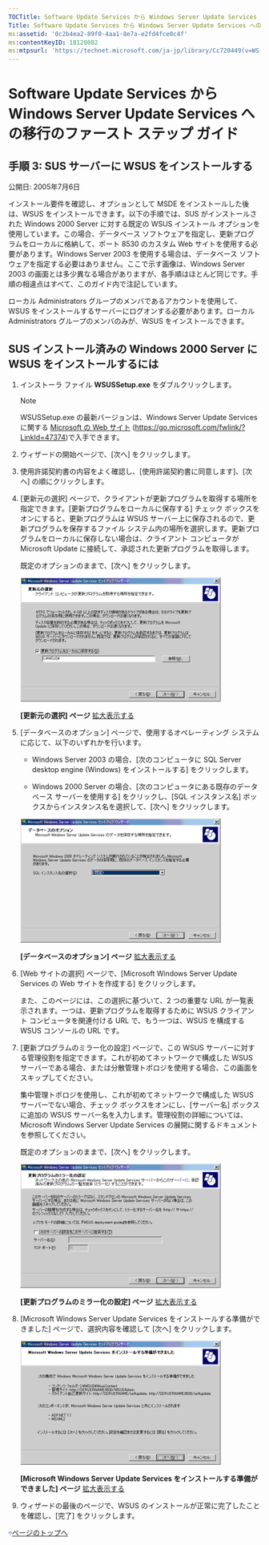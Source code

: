 ```yaml
---
TOCTitle: Software Update Services から Windows Server Update Services への移行のファースト ステップ ガイド
Title: Software Update Services から Windows Server Update Services への移行のファースト ステップ ガイド
ms:assetid: '0c2b4ea2-89f0-4aa1-8e7a-e2fd4fce0c4f'
ms:contentKeyID: 18128082
ms:mtpsurl: 'https://technet.microsoft.com/ja-jp/library/Cc720449(v=WS.10)'
---
```


Software Update Services から Windows Server Update Services への移行のファースト ステップ ガイド
=================================================================================================

手順 3: SUS サーバーに WSUS をインストールする
----------------------------------------------

公開日: 2005年7月6日

インストール要件を確認し、オプションとして MSDE をインストールした後は、WSUS をインストールできます。以下の手順では、SUS がインストールされた Windows 2000 Server に対する既定の WSUS インストール オプションを使用しています。この場合、データベース ソフトウェアを指定し、更新プログラムをローカルに格納して、ポート 8530 のカスタム Web サイトを使用する必要があります。Windows Server 2003 を使用する場合は、データベース ソフトウェアを指定する必要はありません。ここで示す画像は、Windows Server 2003 の画面とは多少異なる場合がありますが、各手順はほとんど同じです。手順の相違点はすべて、このガイド内で注記しています。

ローカル Administrators グループのメンバであるアカウントを使用して、WSUS をインストールするサーバーにログオンする必要があります。ローカル Administrators グループのメンバのみが、WSUS をインストールできます。

SUS インストール済みの Windows 2000 Server に WSUS をインストールするには
-------------------------------------------------------------------------

1.  インストーラ ファイル **WSUSSetup.exe** をダブルクリックします。

    > [!NOTE]  
    > WSUSSetup.exe の最新バージョンは、Windows Server Update Services に関する [Microsoft の Web サイト](https://go.microsoft.com/fwlink/?linkid=47374) (https://go.microsoft.com/fwlink/?LinkId=47374)で入手できます。

2.  ウィザードの開始ページで、\[次へ\] をクリックします。

3.  使用許諾契約書の内容をよく確認し、\[使用許諾契約書に同意します\]、\[次へ\] の順にクリックします。

4.  \[更新元の選択\] ページで、クライアントが更新プログラムを取得する場所を指定できます。\[更新プログラムをローカルに保存する\] チェック ボックスをオンにすると、更新プログラムは WSUS サーバー上に保存されるので、更新プログラムを保存するファイル システム内の場所を選択します。更新プログラムをローカルに保存しない場合は、クライアント コンピュータが Microsoft Update に接続して、承認された更新プログラムを取得します。

    既定のオプションのままで、\[次へ\] をクリックします。

    ![](images/Cc720449.sus2_install_3ss(ja-jp,WS.10).gif)

    **\[更新元の選択\] ページ**
    [拡大表示する](https://technet.microsoft.com/ja-jp/cc720449.sus2_install_3s(ja-jp,ws.10).gif)

5.  \[データベースのオプション\] ページで、使用するオペレーティング システムに応じて、以下のいずれかを行います。

    -   Windows Server 2003 の場合、\[次のコンピュータに SQL Server desktop engine (Windows) をインストールする\] をクリックします。

    -   Windows 2000 Server の場合、\[次のコンピュータにある既存のデータベース サーバーを使用する\] をクリックし、\[SQL インスタンス名\] ボックスからインスタンス名を選択して、\[次へ\] をクリックします。

    ![](images/Cc720449.b25efed5-5654-485f-b34d-14686bed0240s(ja-jp,WS.10).gif)

    **\[データベースのオプション\] ページ**
    [拡大表示する](https://technet.microsoft.com/ja-jp/cc720449.b25efed5-5654-485f-b34d-14686bed0240(ja-jp,ws.10).gif)

6.  \[Web サイトの選択\] ページで、\[Microsoft Windows Server Update Services の Web サイトを作成する\] をクリックします。

    また、このページには、この選択に基づいて、2 つの重要な URL が一覧表示されます。一つは、更新プログラムを取得するために WSUS クライアント コンピュータを関連付ける URL で、もう一つは、WSUS を構成する WSUS コンソールの URL です。

7.  \[更新プログラムのミラー化の設定\] ページで、この WSUS サーバーに対する管理役割を指定できます。これが初めてネットワークで構成した WSUS サーバーである場合、または分散管理トポロジを使用する場合、この画面をスキップしてください。

    集中管理トポロジを使用し、これが初めてネットワークで構成した WSUS サーバーでない場合、チェック ボックスをオンにし、\[サーバー名\] ボックスに追加の WSUS サーバー名を入力します。管理役割の詳細については、Microsoft Windows Server Update Services の展開に関するドキュメント を参照してください。

    既定のオプションのままで、\[次へ\] をクリックします。

    ![](images/Cc720449.f26e09d5-983c-418d-8511-8960850403efs(ja-jp,WS.10).gif)

    **\[更新プログラムのミラー化の設定\] ページ**
    [拡大表示する](https://technet.microsoft.com/ja-jp/cc720449.f26e09d5-983c-418d-8511-8960850403ef(ja-jp,ws.10).gif)

8.  \[Microsoft Windows Server Update Services をインストールする準備ができました\] ページで、選択内容を確認して \[次へ\] をクリックします。

    ![](images/Cc720449.sus2_install_6ss(ja-jp,WS.10).gif)

    **\[Microsoft Windows Server Update Services をインストールする準備ができました\] ページ**
    [拡大表示する](https://technet.microsoft.com/ja-jp/cc720449.sus2_install_6s(ja-jp,ws.10).gif)

9.  ウィザードの最後のページで、WSUS のインストールが正常に完了したことを確認し、\[完了\] をクリックします。

![](images/Cc720449.arrow_px_up(ja-jp,WS.10).gif)[ページのトップへ](#ctl00_rs1_eb1_panel1)
